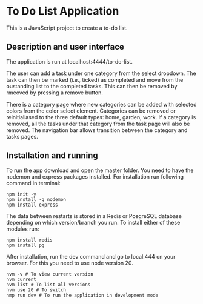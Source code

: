 # To Do List Application 
This is a JavaScript project to create a to-do list.

## Description and user interface
The application is run at localhost:4444/to-do-list.

The user can add a task under one category from the select dropdown. 
The task can then be marked (i.e., ticked) as completed and move from the oustanding list to the completed tasks.
This can then be removed by rmeoved by pressing a remove button. 

There is a category page where new categories can be added with selected colors from the color select element.
Categories can be removed or reinitialiased to the three default types: home, garden, work. 
If a category is removed, all the tasks under that category from the task page will also be removed.
The navigation bar allows transition between the category and tasks pages. 

## Installation and running
To run the app download and open the master folder. 
You need to have the nodemon and express packages installed. 
For installation run following command in terminal:

```
npm init -y
npm install -g nodemon
npm install express
```
The data between restarts is stored in a Redis or PosgreSQL database depending on which version/branch you run.
To install either of these modules run:

```
npm install redis
npm install pg
```

After installation, run the dev command and go to local:444 on your browser.
For this you need to use node version 20.

```
nvm -v # To view current version
nvm current
nvm list # To list all versions
nvm use 20 # To switch
nmp run dev # To run the application in development mode
```